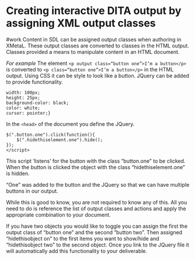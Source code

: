 # Creating interactive DITA output by assigning XML output classes
#work
Content in SDL can be assigned output classes when authoring in XMetaL. These output classes are converted to classes in the HTML output. 
Classes provided a means to manipulate content in an HTML document.

*For example*
The element `<p output class=“button one”>I’m a button</p>` is converted to `<p class=“button one”>I’m a button</p>` in the HTML output. Using CSS it can be style to look like a button. JQuery can be added to provide functionality.
```.button {
width: 100px;
height: 25px;
background-color: black;
color: white;
cursor: pointer;}
```
In the `<head>` of the document you define the JQuery.
```<script>
$(".button.one").click(function(){
    $(".hidethiselement.one").hide();
});
</script>
```
This script ‘listens’ for the button with the class “button.one” to be clicked. When the button is clicked the object with the class “hidethiselement.one” is hidden.

“One” was added to the button and the JQuery so that we can have multiple buttons in our output.

While this is good to know, you  are not required to know any of this. All you need to do is reference the list of output classes and actions and apply the appropriate combination to your document.

If you have two objects you would like to toggle you can assign the first the output class of “button one” and the second “button two”. Then assigned “hidethisobject on” to the first items you want to show/hide and “hidethisobject two” to the second object. Once you link to the JQuery file it will automatically add this functionality to your deliverable.
